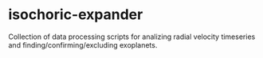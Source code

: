 # isochoric-expander
Collection of data processing scripts for analizing radial velocity timeseries and finding/confirming/excluding exoplanets.
